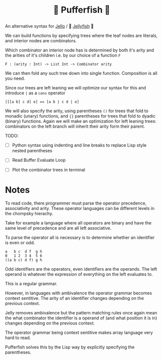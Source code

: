 # <p align="center">🐡 Pufferfish 🐡</p>

An alternative syntax for [Jello](https://github.com/codereport/jello)
/ 🪼 [Jellyfish](https://github.com/codereport/jellyfish) 🪼

We can build functions by specifying trees where the leaf nodes are literals, and interior nodes are combinators.

Which combinator an interior node has is determined by both it's arity and the arities of it's children i.e. by our choice of a function `F`
```
F : (arity : Int) -> List Int -> Combinator arity
```

We can then fold any such tree down into single function. Composition is all you need.


Since our trees are left leaning we will optimize our syntax for this and introduce `|` as a `cons` operator
```
[[[a b] c d] e] == [a b | c d | e]
```

We will also specify the arity, using parentheses `()` for trees that fold to monadic (unary) functions, and `{}` parentheses for trees that fold to dyadic (binary) functions. Again we will make an optimization for left leaning trees: combinators on the left branch will inherit their arity form their parent.

TODO:
- [ ] Python syntax using indenting and line breaks to replace Lisp style nested parentheses
- [ ] Read Buffer Evaluate Loop
- [ ] Plot the combinator trees in terminal



# Notes

To read code, there programmer must parse the operator precedence, associativity and arity.
These operator languages can be different levels in the chompsky hierachy.

Take for example a language where all operators are binary and have the same level of precedence and are all left associative.

To parse the operator all is necessary is to determine whether an identifier is even or odd.
```
a   b c  d f  g h
0   1 2  3 4  5 6
((a b c) d f) g h
```
Odd identifiers are the operators, even identifiers are the operands.
The left operand is whatever the expression of everything on the left evaluates to.

This is a regular grammar.

However, in languages with ambivalence the operator grammar becomes context sentitive.
The arity of an identifier changes depending on the previous context.

Jelly removes ambivalence but the pattern matching rules once again mean the what combinator the identifier is a operand of (and what position it is in) changes depending on the previous context.

The operator grammar being context sentitive makes array language very hard to read.

Pufferfish solves this by the Lisp way by explicitly specifying the parentheses.



